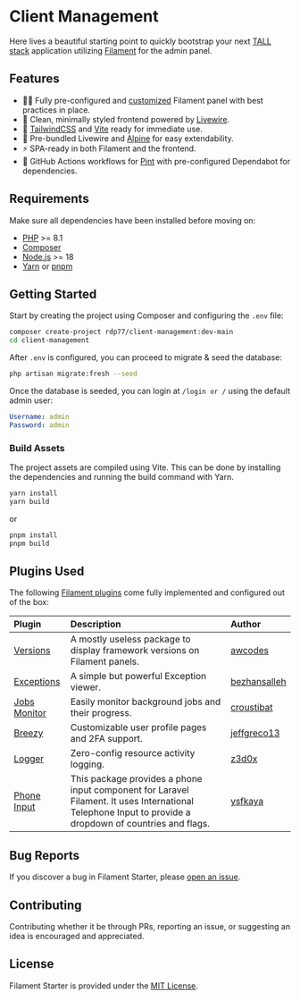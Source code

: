 # Client Management

Here lives a beautiful starting point to quickly bootstrap your next [TALL stack](https://tallstack.dev/) application
utilizing [Filament](https://filamentphp.com/) for the admin panel.

## Features

- 🧑‍💻 Fully pre-configured and [customized](#plugins-used) Filament panel with best practices in place.
- 🎨 Clean, minimally styled frontend powered by [Livewire](https://livewire.laravel.com/).
- 💄 [TailwindCSS](https://tailwindcss.com/) and [Vite](https://vitejs.dev/) ready for immediate use.
- 👷 Pre-bundled Livewire and [Alpine](https://alpinejs.dev/) for easy extendability.
- ⚡️ SPA-ready in both Filament and the frontend.
- 🔨 GitHub Actions workflows for [Pint](https://github.com/laravel/pint) with pre-configured Dependabot for
  dependencies.

## Requirements

Make sure all dependencies have been installed before moving on:

- [PHP](https://secure.php.net/manual/en/install.php) >= 8.1
- [Composer](https://getcomposer.org/download/)
- [Node.js](http://nodejs.org/) >= 18
- [Yarn](https://yarnpkg.com/en/docs/install) or [pnpm](https://pnpm.io/installation)

## Getting Started

Start by creating the project using Composer and configuring the `.env` file:

```sh
composer create-project rdp77/client-management:dev-main
cd client-management
```

After `.env` is configured, you can proceed to migrate & seed the database:

```sh
php artisan migrate:fresh --seed
```

Once the database is seeded, you can login at `/login or /` using the default admin user:

```yaml
Username: admin
Password: admin
```

### Build Assets

The project assets are compiled using Vite. This can be done by installing the dependencies and running the build
command with Yarn.

```sh
yarn install
yarn build
```

or

```sh
pnpm install
pnpm build
```

## Plugins Used

The following [Filament plugins](https://filamentphp.com/plugins) come fully implemented and configured out of the box:

| **Plugin**                                                          | **Description**                                                            | **Author**                                      |
|:--------------------------------------------------------------------|:---------------------------------------------------------------------------|:------------------------------------------------|
| [Versions](https://github.com/awcodes/filament-versions)            | A mostly useless package to display framework versions on Filament panels. | [awcodes](https://github.com/awcodes)           |
| [Exceptions](https://github.com/bezhansalleh/filament-exceptions)   | A simple but powerful Exception viewer.                                    | [bezhansalleh](https://github.com/bezhansalleh) |
| [Jobs Monitor](https://github.com/croustibat/filament-jobs-monitor) | Easily monitor background jobs and their progress.                         | [croustibat](https://github.com/croustibat)     |
| [Breezy](https://github.com/jeffgreco13/filament-breezy)            | Customizable user profile pages and 2FA support.                           | [jeffgreco13](https://github.com/jeffgreco13)   |
| [Logger](https://github.com/z3d0x/filament-logger)                  | Zero-config resource activity logging.                                     | [z3d0x](https://github.com/z3d0x)               |
| [Phone Input](https://github.com/ysfkaya/filament-phone-input)          | This package provides a phone input component for Laravel Filament. It uses International Telephone Input to provide a dropdown of countries and flags.                                     | [ysfkaya](https://github.com/ysfkaya/)               |

## Bug Reports

If you discover a bug in Filament Starter, please [open an issue](https://github.com/rdp77/client-management/issues).

## Contributing

Contributing whether it be through PRs, reporting an issue, or suggesting an idea is encouraged and appreciated.

## License

Filament Starter is provided under the [MIT License](LICENSE.md).
